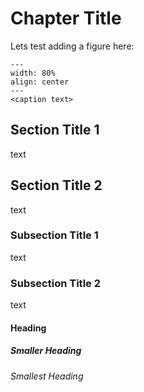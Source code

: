 # Chapter Title 
Lets test adding a figure here:
```{figure} figures/IF_in_segmented_beam-01.svg
---
width: 80%
align: center
---
<caption text>
```

## Section Title 1
text

## Section Title 2
text

### Subsection Title 1
text

### Subsection Title 2
text

#### Heading 
##### Smaller Heading
###### Smallest Heading
